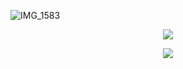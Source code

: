 
![IMG_1583](https://user-images.githubusercontent.com/108444857/193569976-2e7ad6a9-523d-40f8-92fd-9b667af3c8a2.jpeg)
  
  <p align="center">
  <a href="https://mastodon.technology/web/@diamond">
  <img src="https://img.shields.io/badge/-Mastodon-%235a44d9?logo=mastodon&logoColor=white">
</p>
  
  <p align="center">
  <a href="https://hackaday.io/DaRealDingbat">
  <img src="https://img.shields.io/badge/-Hackaday.io-%235a44d9?logo=hackaday&logoColor=white&color=black">
</p>
